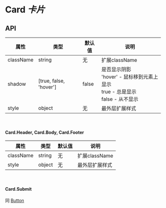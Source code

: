 # Card *卡片*

<example />

## API

| 属性 | 类型 | 默认值 | 说明 |
| --- | --- | --- | --- |
| className | string | 无 | 扩展className |
| shadow | \[true, false, 'hover'] | false | 是否显示阴影<br />'hover' - 鼠标移到元素上显示<br />true - 总是显示<br />false - 从不显示 |
| style | object | 无 | 最外层扩展样式 |

<br />

#### Card.Header, Card.Body, Card.Footer

| 属性 | 类型 | 默认值 | 说明 |
| --- | --- | --- | --- |
| className | string | 无 | 扩展className |
| style | object | 无 | 最外层扩展样式 |

<br />

#### Card.Submit

同 [Button](#/components/Button)